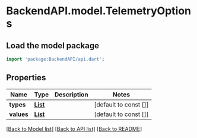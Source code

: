 # BackendAPI.model.TelemetryOptions

## Load the model package
```dart
import 'package:BackendAPI/api.dart';
```

## Properties
Name | Type | Description | Notes
------------ | ------------- | ------------- | -------------
**types** | [**List<AssetTelemetryType>**](AssetTelemetryType.md) |  | [default to const []]
**values** | [**List<AssetTelemetryValue>**](AssetTelemetryValue.md) |  | [default to const []]

[[Back to Model list]](../README.md#documentation-for-models) [[Back to API list]](../README.md#documentation-for-api-endpoints) [[Back to README]](../README.md)


